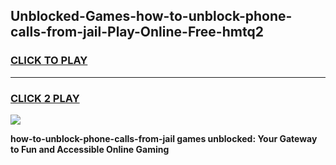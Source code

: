
## Unblocked-Games-how-to-unblock-phone-calls-from-jail-Play-Online-Free-hmtq2
<h3>
<a href="https://premium76.site?title=how-to-unblock-phone-calls-from-jail&ref=26A">CLICK TO PLAY</a></h3>
<hr>

<h3>
<a href="https://premium76.site?title=how-to-unblock-phone-calls-from-jail&ref=26A">CLICK 2 PLAY</a>
  
</h3>

<a href="https://premium76.site?title=how-to-unblock-phone-calls-from-jail&ref=26A"><img src="https://clearcache.store/games.png"></a>


**how-to-unblock-phone-calls-from-jail games unblocked: Your Gateway to Fun and Accessible Online Gaming**
